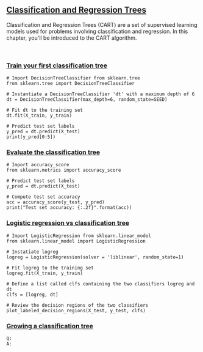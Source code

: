 ## [Classification and Regression Trees](https://campus.datacamp.com/courses/machine-learning-with-tree-based-models-in-python/classification-and-regression-trees)

Classification and Regression Trees (CART) are a set of supervised learning models used for problems involving classification and regression. In this chapter, you'll be introduced to the CART algorithm. 

<br>

### [Train your first classification tree](https://campus.datacamp.com/courses/machine-learning-with-tree-based-models-in-python/classification-and-regression-trees?ex=2)

```
# Import DecisionTreeClassifier from sklearn.tree
from sklearn.tree import DecisionTreeClassifier

# Instantiate a DecisionTreeClassifier 'dt' with a maximum depth of 6
dt = DecisionTreeClassifier(max_depth=6, random_state=SEED)

# Fit dt to the training set
dt.fit(X_train, y_train)

# Predict test set labels
y_pred = dt.predict(X_test)
print(y_pred[0:5])
```

### [Evaluate the classification tree](https://campus.datacamp.com/courses/machine-learning-with-tree-based-models-in-python/classification-and-regression-trees?ex=3)

```
# Import accuracy_score
from sklearn.metrics import accuracy_score

# Predict test set labels
y_pred = dt.predict(X_test)

# Compute test set accuracy  
acc = accuracy_score(y_test, y_pred)
print("Test set accuracy: {:.2f}".format(acc))
```

### [Logistic regression vs classification tree](https://campus.datacamp.com/courses/machine-learning-with-tree-based-models-in-python/classification-and-regression-trees?ex=4)

```
# Import LogisticRegression from sklearn.linear_model
from sklearn.linear_model import LogisticRegression

# Instatiate logreg
logreg = LogisticRegression(solver = 'liblinear', random_state=1)

# Fit logreg to the training set
logreg.fit(X_train, y_train)

# Define a list called clfs containing the two classifiers logreg and dt
clfs = [logreg, dt]

# Review the decision regions of the two classifiers
plot_labeled_decision_regions(X_test, y_test, clfs)
```

### [Growing a classification tree](https://campus.datacamp.com/courses/machine-learning-with-tree-based-models-in-python/classification-and-regression-trees?ex=6)

```
Q: 
A: 
```